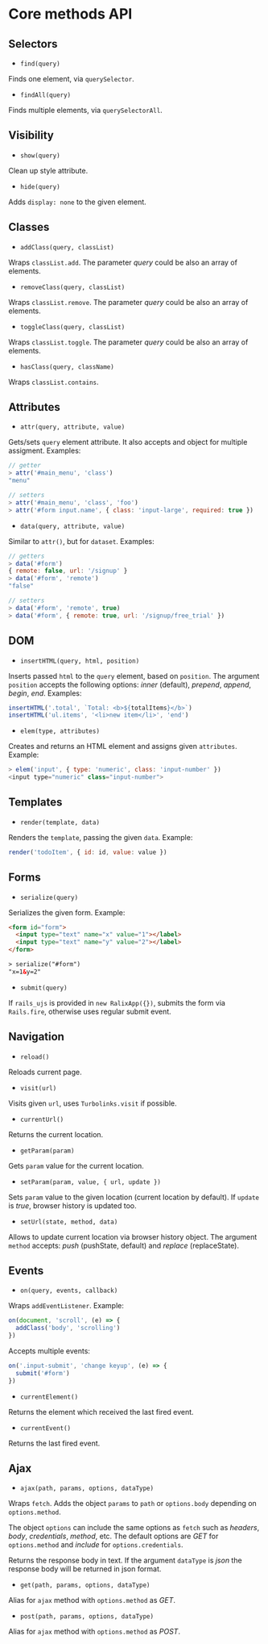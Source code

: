 # Core methods API

## Selectors

- `find(query)`

Finds one element, via `querySelector`.

- `findAll(query)`

Finds multiple elements, via `querySelectorAll`.

## Visibility

- `show(query)`

Clean up style attribute.

- `hide(query)`

Adds `display: none` to the given element.

## Classes

- `addClass(query, classList)`

Wraps `classList.add`. The parameter _query_ could be also an array of elements.

- `removeClass(query, classList)`

Wraps `classList.remove`. The parameter _query_ could be also an array of elements.

- `toggleClass(query, classList)`

Wraps `classList.toggle`. The parameter _query_ could be also an array of elements.

- `hasClass(query, className)`

Wraps `classList.contains`.

## Attributes

- `attr(query, attribute, value)`

Gets/sets `query` element attribute. It also accepts and object for multiple assigment. Examples:

```js
// getter
> attr('#main_menu', 'class')
"menu"

// setters
> attr('#main_menu', 'class', 'foo')
> attr('#form input.name', { class: 'input-large', required: true })
```

- `data(query, attribute, value)`

Similar to `attr()`, but for `dataset`. Examples:

```js
// getters
> data('#form')
{ remote: false, url: '/signup' }
> data('#form', 'remote')
"false"

// setters
> data('#form', 'remote', true)
> data('#form', { remote: true, url: '/signup/free_trial' })
```

## DOM

- `insertHTML(query, html, position)`

Inserts passed `html` to the `query` element, based on `position`. The argument `position` accepts the following options: *inner* (default), *prepend*, *append*, *begin*, *end*. Examples:

```js
insertHTML('.total', `Total: <b>${totalItems}</b>`)
insertHTML('ul.items', '<li>new item</li>', 'end')
```

- `elem(type, attributes)`

Creates and returns an HTML element and assigns given `attributes`. Example:

```js
> elem('input', { type: 'numeric', class: 'input-number' })
<input type="numeric" class="input-number">
```

## Templates

- `render(template, data)`

Renders the `template`, passing the given `data`. Example:

```js
render('todoItem', { id: id, value: value })
```

## Forms

- `serialize(query)`

Serializes the given form. Example:

```html
<form id="form">
  <input type="text" name="x" value="1"></label>
  <input type="text" name="y" value="2"></label>
</form>

> serialize("#form")
"x=1&y=2"
```

- `submit(query)`

If `rails_ujs` is provided in `new RalixApp({})`, submits the form via `Rails.fire`, otherwise uses regular submit event.

## Navigation

- `reload()`

Reloads current page.

- `visit(url)`

Visits given `url`, uses `Turbolinks.visit` if possible.

- `currentUrl()`

Returns the current location.

- `getParam(param)`

Gets `param` value for the current location.

- `setParam(param, value, { url, update })`

Sets `param` value to the given location (current location by default). If `update` is *true*, browser history is updated too.

- `setUrl(state, method, data)`

Allows to update current location via browser history object. The argument `method` accepts: *push* (pushState, default) and *replace* (replaceState).

## Events

- `on(query, events, callback)`

Wraps `addEventListener`. Example:

```js
on(document, 'scroll', (e) => {
  addClass('body', 'scrolling')
})
```

Accepts multiple events:

```js
on('.input-submit', 'change keyup', (e) => {
  submit('#form')
})
```

- `currentElement()`

Returns the element which received the last fired event.

- `currentEvent()`

Returns the last fired event.

## Ajax

- `ajax(path, params, options, dataType)`

Wraps `fetch`. Adds the object `params` to `path` or `options.body` depending on `options.method`. 

The object `options` can include the same options as `fetch` such as *headers*, *body*, *credentials*, *method*, etc. The default options are *GET* for `options.method` and *include* for `options.credentials`.

Returns the response body in text. If the argument `dataType` is *json* the response body will be returned in json format.

- `get(path, params, options, dataType)`

Alias for `ajax` method with `options.method` as *GET*.

- `post(path, params, options, dataType)`

Alias for `ajax` method with `options.method` as *POST*.
